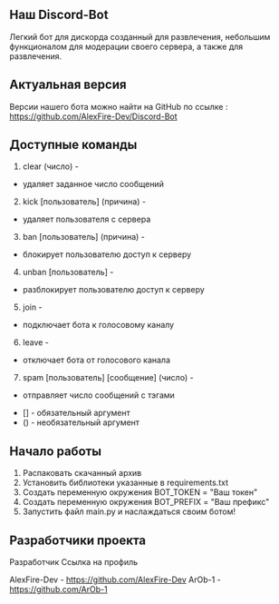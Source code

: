 Наш Discord-Bot
---------------

Легкий бот для дискорда созданный для развлечения,
небольшим функционалом для модерации своего сервера,
а также для развлечения.

Актуальная версия
-----------------

Версии нашего бота можно найти на GitHub по ссылке :
    https://github.com/AlexFire-Dev/Discord-Bot

Доступные команды
-----------------

1. clear (число)                            -
- удаляет заданное число сообщений
2. kick [пользователь] (причина)            -
- удаляет пользователя с сервера
3. ban [пользователь] (причина)             -
- блокирует пользователю доступ к серверу
4. unban [пользователь]                     -
- разблокирует пользователю доступ к серверу
5. join                                     -
- подключает бота к голосовому каналу
6. leave                                    -
- отключает бота от голосового канала
7. spam [пользователь] [сообщение] (число)  -
- отправляет число сообщений с тэгами

* [] - обязательный аргумент
* () - необязательный аргумент

Начало работы
-------------

1. Распаковать скачанный архив
2. Установить библиотеки указанные в requirements.txt
3. Создать переменную окружения BOT_TOKEN = "Ваш токен"
4. Создать переменную окружения BOT_PREFIX = "Ваш префикс"
5. Запустить файл main.py и наслаждаться своим ботом!

Разработчики проекта
--------------------

Разработчик          Ссылка на профиль

AlexFire-Dev    -    https://github.com/AlexFire-Dev
ArOb-1          -    https://github.com/ArOb-1